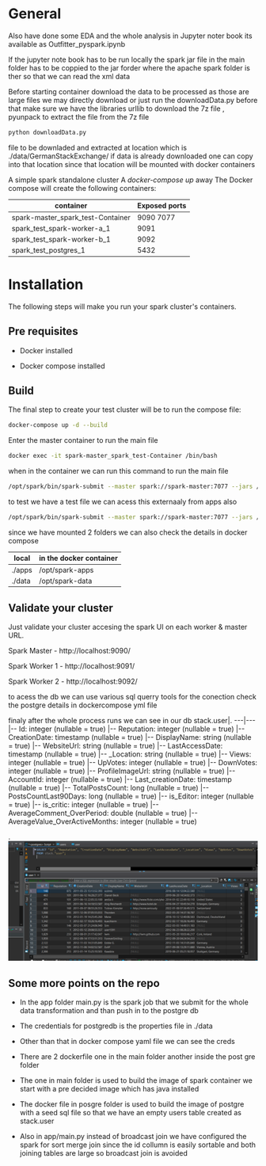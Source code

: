 # General

Also have done some EDA and the whole analysis in Jupyter noter book its available as Outfitter_pyspark.ipynb

If the jupyter note book has to be run locally the spark jar file in the main folder has to be coppied to the jar forder where the apache spark folder is ther so that we can read the xml data




Before starting container download the data to be processed as those are large files we may directly download or just run the downloadData.py
before that make sure we have the libraries urllib to download the 7z file , pyunpack to extract the file from the 7z file
```sh
python downloadData.py
```
file to be downladed and extracted at location which is ./data/GermanStackExchange/  if data is already downloaded one can copy into that location since that location will be mounted with docker containers

A simple spark standalone cluster  A *docker-compose up* away 
The Docker compose will create the following containers:

container|Exposed ports
---|---
spark-master_spark_test-Container|9090 7077
spark_test_spark-worker-a_1|9091
spark_test_spark-worker-b_1|9092
spark_test_postgres_1|5432

# Installation

The following steps will make you run your spark cluster's containers.

## Pre requisites

* Docker installed

* Docker compose  installed



## Build

The final step to create your test cluster will be to run the compose file:

```sh
docker-compose up -d --build

```
Enter the master container to run the main file

```sh
docker exec -it spark-master_spark_test-Container /bin/bash
```

when in the container we can run this command to run the main file

```sh
/opt/spark/bin/spark-submit --master spark://spark-master:7077 --jars /opt/spark-apps/postgresql-42.2.22.jar --driver-memory 1G --executor-memory 1G /opt/spark-apps/main.py
```

to test we have a test file we can acess this externaaly from apps also

```sh
/opt/spark/bin/spark-submit --master spark://spark-master:7077 --jars /opt/spark-apps/postgresql-42.2.22.jar --driver-memory 1G --executor-memory 1G /opt/spark-apps/test.py
```

since we have mounted 2 folders we can also check the details in docker compose

local|in the docker container
---|---
./apps|/opt/spark-apps
./data|/opt/spark-data

## Validate your cluster

Just validate your cluster accesing the spark UI on each worker & master URL.

Spark Master - http://localhost:9090/

Spark Worker 1 - http://localhost:9091/

Spark Worker 2 - http://localhost:9092/

to acess the db we can use various sql querry tools for the conection check the postgre details in dockercompose yml file

finaly after the whole process runs we can see in our db 
stack.user|.
---|---
 |-- Id: integer (nullable = true)
 |-- Reputation: integer (nullable = true)
 |-- CreationDate: timestamp (nullable = true)
 |-- DisplayName: string (nullable = true)
 |-- WebsiteUrl: string (nullable = true)
 |-- LastAccessDate: timestamp (nullable = true)
 |-- _Location: string (nullable = true)
 |-- Views: integer (nullable = true)
 |-- UpVotes: integer (nullable = true)
 |-- DownVotes: integer (nullable = true)
 |-- ProfileImageUrl: string (nullable = true)
 |-- AccountId: integer (nullable = true)
 |-- Last_creationDate: timestamp (nullable = true)
 |-- TotalPostsCount: long (nullable = true)
 |-- PostsCountLast90Days: long (nullable = true)
 |-- is_Editor: integer (nullable = true)
 |-- is_critic: integer (nullable = true)
 |-- AverageComment_OverPeriod: double (nullable = true)
 |-- AverageValue_OverActiveMonths: integer (nullable = true)
 
 .
![snapshot Postgre](./readmeimage/db.PNG "Postgre snapshot")


## Some more points on the repo

* In the app folder main.py is the spark job that we submit for the whole data transformation and than push in to the postgre db
* The credentials for postgredb is the properties file in ./data
* Other than that in docker compose yaml file we can see the creds

* There are 2 dockerfile one in the main folder another inside the post gre folder

* The one in main folder is used to build the image of spark container we start with a pre decided image which has java installed

* The docker file in posgre folder is used to build the image of postgre with a seed sql file so that we have an empty users table created as stack.user

*  Also in app/main.py instead of broadcast join we have configured the spark for sort merge join  since the id collumn is easily sortable and both joining tables are large so broadcast join is avoided




